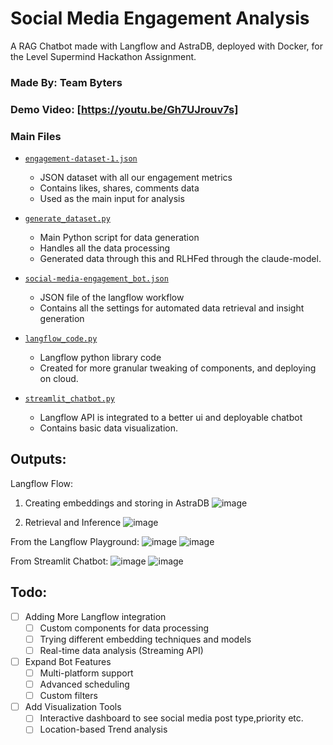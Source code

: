# Social Media Engagement Analysis

A RAG Chatbot made with Langflow and AstraDB, deployed with Docker, for the Level Supermind Hackathon Assignment.

### Made By: Team Byters
### Demo Video: [https://youtu.be/Gh7UJrouv7s]

### Main Files
* [`engagement-dataset-1.json`](./engagement-dataset-1.json)
  * JSON dataset with all our engagement metrics
  * Contains likes, shares, comments data
  * Used as the main input for analysis

* [`generate_dataset.py`](./generate_dataset.py)
  * Main Python script for data generation
  * Handles all the data processing
  * Generated data through this and RLHFed through the claude-model.

* [`social-media-engagement_bot.json`](./social-media-engagement_bot.json)
  * JSON file of the langflow workflow
  * Contains all the settings for automated data retrieval and insight generation

* [`langflow_code.py`](./langflow_code.py)
  * Langflow python library code
  * Created for more granular tweaking of components, and deploying on cloud.

* [`streamlit_chatbot.py`](./streamlit_chatbot.py)
  * Langflow API is integrated to a better ui and deployable chatbot
  * Contains basic data visualization.

## Outputs:
Langflow Flow:
1. Creating embeddings and storing in AstraDB
![image](https://github.com/user-attachments/assets/9589b41d-9124-4eb4-b9f5-d6c294a1be99)

2. Retrieval and Inference
![image](https://github.com/user-attachments/assets/9ac6ee4c-9312-44df-bb4c-08fe548c8442)

From the Langflow Playground:
![image](https://github.com/user-attachments/assets/fd20df4c-7705-4d6d-bf77-e04167376310)
![image](https://github.com/user-attachments/assets/e010686a-dc10-4acf-8244-3196a426ab47)

From Streamlit Chatbot:
![image](https://github.com/user-attachments/assets/7a519993-6dc4-4652-8cd4-da66ad870ff6)
![image](https://github.com/user-attachments/assets/05023133-d108-4c60-a6eb-c55ada6fcfe7)



## Todo:
- [ ] Adding More Langflow integration
  - [ ] Custom components for data processing
  - [ ] Trying different embedding techniques and models
  - [ ] Real-time data analysis (Streaming API)

- [ ] Expand Bot Features
  - [ ] Multi-platform support
  - [ ] Advanced scheduling
  - [ ] Custom filters

- [ ] Add Visualization Tools
  - [ ] Interactive dashboard to see social media post type,priority etc.
  - [ ] Location-based Trend analysis
